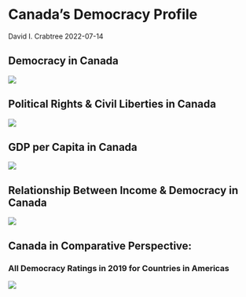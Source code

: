 Canada’s Democracy Profile
================
David I. Crabtree
2022-07-14

## Democracy in Canada

![](C:\Users\David\Desktop\PROGRA~1\FILESA~1\CFSS\hw06\reports\CANADA~1/figure-gfm/Demscore-1.png)<!-- -->

## Political Rights & Civil Liberties in Canada

![](C:\Users\David\Desktop\PROGRA~1\FILESA~1\CFSS\hw06\reports\CANADA~1/figure-gfm/Political%20Rights%20&%20Civil%20Libs-1.png)<!-- -->

## GDP per Capita in Canada

![](C:\Users\David\Desktop\PROGRA~1\FILESA~1\CFSS\hw06\reports\CANADA~1/figure-gfm/GDP%20per%20Capita-1.png)<!-- -->

## Relationship Between Income & Democracy in Canada

![](C:\Users\David\Desktop\PROGRA~1\FILESA~1\CFSS\hw06\reports\CANADA~1/figure-gfm/Income%20&%20Dem-1.png)<!-- -->

## Canada in Comparative Perspective:

### All Democracy Ratings in 2019 for Countries in Americas

![](C:\Users\David\Desktop\PROGRA~1\FILESA~1\CFSS\hw06\reports\CANADA~1/figure-gfm/Democracy%20in%20Comparative%20Perspective-1.png)<!-- -->
